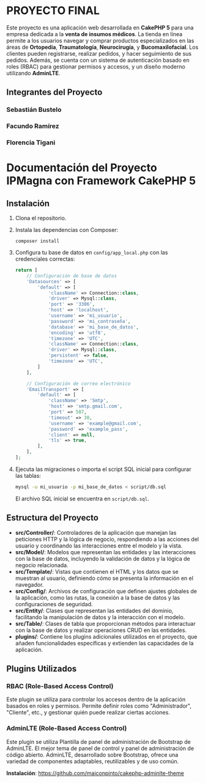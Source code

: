 # PROYECTO FINAL 

Este proyecto es una aplicación web desarrollada en **CakePHP 5** para una empresa dedicada a la **venta de insumos médicos**. La tienda en línea permite a los usuarios navegar y comprar productos especializados en las áreas de **Ortopedia**, **Traumatología**, **Neurocirugía**, y **Bucomaxilofacial**. Los clientes pueden registrarse, realizar pedidos, y hacer seguimiento de sus pedidos. Además, se cuenta con un sistema de autenticación basado en roles (RBAC) para gestionar permisos y accesos, y un diseño moderno utilizando **AdminLTE**.

## Integrantes del Proyecto

### Sebastián Bustelo
### Facundo Ramírez
### Florencia Tigani

# Documentación del Proyecto IPMagna con Framework CakePHP 5

## Instalación
1. Clona el repositorio.
2. Instala las dependencias con Composer:
    ```
    composer install
    ```
3. Configura tu base de datos en `config/app_local.php` con las credenciales correctas:

    ```php
    return [
        // Configuración de base de datos
        'Datasources' => [
            'default' => [
                'className' => Connection::class,
                'driver' => Mysql::class,
                'port' => '3306',
                'host' => 'localhost',
                'username' => 'mi_usuario',
                'password' => 'mi_contraseña',
                'database' => 'mi_base_de_datos',
                'encoding' => 'utf8',
                'timezone' => 'UTC',
                'className' => Connection::class,
                'driver' => Mysql::class,
                'persistent' => false,
                'timezone' => 'UTC',
            ]
        ],

        // Configuración de correo electrónico
        'EmailTransport' => [
            'default' => [
                'className' => 'Smtp',
                'host' => 'smtp.gmail.com',
                'port' => 587,
                'timeout' => 30,
                'username' => 'example@gmail.com',
                'password' => 'example_pass',
                'client' => null,
                'tls' => true,
            ],
        ],
    ];
    ```

4. Ejecuta las migraciones o importa el script SQL inicial para configurar las tablas:

    ```bash
    mysql -u mi_usuario -p mi_base_de_datos < script/db.sql
    ```

    El archivo SQL inicial se encuentra en `script/db.sql`.


## Estructura del Proyecto

- **src/Controller/**: Controladores de la aplicación que manejan las peticiones HTTP y la lógica de negocio, respondiendo a las acciones del usuario y coordinando las interacciones entre el modelo y la vista.
- **src/Model/**: Modelos que representan las entidades y las interacciones con la base de datos, incluyendo la validación de datos y la lógica de negocio relacionada.
- **src/Template/**: Vistas que contienen el HTML y los datos que se muestran al usuario, definiendo cómo se presenta la información en el navegador.
- **src/Config/**: Archivos de configuración que definen ajustes globales de la aplicación, como las rutas, la conexión a la base de datos y las configuraciones de seguridad.
- **src/Entity/**: Clases que representan las entidades del dominio, facilitando la manipulación de datos y la interacción con el modelo.
- **src/Table/**: Clases de tabla que proporcionan métodos para interactuar con la base de datos y realizar operaciones CRUD en las entidades.
- **plugins/**: Contiene los plugins adicionales utilizados en el proyecto, que añaden funcionalidades específicas y extienden las capacidades de la aplicación.


## Plugins Utilizados

### RBAC (Role-Based Access Control)

Este plugin se utiliza para controlar los accesos dentro de la aplicación basados en roles y permisos. Permite definir roles como "Administrador", "Cliente", etc., y gestionar quién puede realizar ciertas acciones.


### AdminLTE (Role-Based Access Control)

Este plugin se utiliza Plantilla de panel de administración de Bootstrap de AdminLTE.
El mejor tema de panel de control y panel de administración de código abierto. AdminLTE, desarrollado sobre Bootstrap, ofrece una variedad de componentes adaptables, reutilizables y de uso común.


**Instalación**:
https://github.com/maiconpinto/cakephp-adminlte-theme
